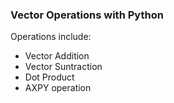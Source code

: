 ### Vector Operations with Python

Operations include:

- Vector Addition
- Vector Suntraction
- Dot Product 
- AXPY operation


